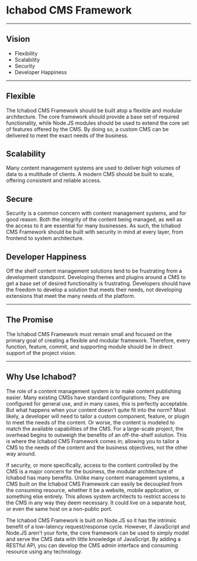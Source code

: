 # Ichabod CMS Framework

---

## Vision

+ Flexibility
+ Scalability
+ Security
+ Developer Happiness

---

## Flexible

The Ichabod CMS Framework should be built atop a flexible and modular
architecture. The core framework should provide a base set of required
functionality, while Node.JS modules should be used to extend the core set of
features offered by the CMS. By doing so, a custom CMS can be delivered to meet
the exact needs of the business.

## Scalability

Many content management systems are used to deliver high volumes of data to a
multitude of clients. A modern CMS should be built to scale, offering consistent
and reliable access.

## Secure

Security is a common concern with content management systems, and for good
reason. Both the integrity of the content being managed, as well as the access
to it are essential for many businesses. As such, the Ichabod CMS Framework
should be built with security in mind at every layer, from frontend to system
architecture.

## Developer Happiness

Off the shelf content management solutions tend to be frustrating from a
development standpoint. Developing themes and plugins around a CMS to get a base
set of desired functionality is frustrating. Developers should have the freedom
to develop a solution that meets their needs, not developing extensions that
meet the many needs of the platform.

---

## The Promise

The Ichabod CMS Framework must remain small and focused on the primary goal of
creating a flexible and modular framework. Therefore, every function, feature,
commit, and supporting module should be in direct support of the project vision.

---

## Why Use Ichabod?

The role of a content management system is to make content publishing easier.
Many existing CMSs have standard configurations; They are configured for
general use, and in many cases, this is perfectly acceptable. But what happens
when your content doesn't quite fit into the norm? Most likely, a developer will
need to tailor a custom component, feature, or plugin to meet the needs of the
content. Or worse, the content is modeled to match the available capabilities
of the CMS. For a large-scale project, the overhead begins to outweigh the
benefits of an off-the-shelf solution. This is where the Ichabod CMS Framework
comes in; allowing you to tailor a CMS to the needs of the content and the
business objectives, not the other way around.

If security, or more specifically, access to the content controlled by the CMS
is a major concern for the business, the modular architecture of Ichabod has
many benefits. Unlike many content management systems, a CMS built on the
Ichabod CMS Framework can easily be decoupled from the consuming
resource, whether it be a website, mobile application, or something else
entirely. This allows system architects to restrict access to the CMS in any way
they deem necessary. It could live on a separate host, or even the same host on
a non-public port.

The Ichabod CMS Framework is built on Node.JS so it has the intrinsic benefit
of a low-latency request/response cycle. However, if JavaScript and Node.JS
aren't your forte, the core framework can be used to simply model and serve
the CMS data with little knowledge of JavaScript. By adding a RESTful API, you
can develop the CMS admin interface and consuming resource using any technology.
